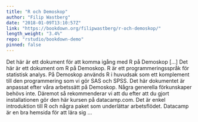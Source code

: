 ```yaml
---
title: "R och Demoskop"
author: "Filip Wastberg"
date: "2018-01-09T13:10:57Z"
link: "https://bookdown.org/filipwastberg/r-och-demoskop/"
length_weight: "3.4%"
repo: "rstudio/bookdown-demo"
pinned: false
---
```


Det här är ett dokument för att komma igång med R på Demoskop [...] Det här är ett dokument om R på Demoskop. R är ett programmeringsspråk för statistisk analys. På Demoskop används R i huvudsak som ett komplement till den programmering som vi gör SAS och SPSS. Det här dokumentet är anpassat efter våra arbetssätt på Demoskop. Några generella förkunskaper behövs inte. Däremot så rekommenderar vi att du efter att du gjort installationen gör den här kursen på datacamp.com. Det är enkel introduktion till R och några paket som underlättar arbetsflödet. Datacamp är en bra hemsida för att lära sig ...
